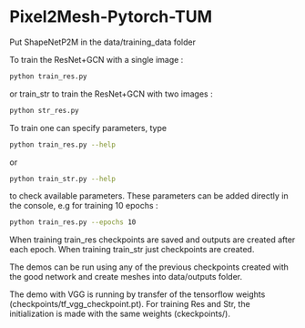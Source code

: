 # Pixel2Mesh-Pytorch-TUM


Put ShapeNetP2M in the data/training_data folder

To train the ResNet+GCN with a single image :
```bash
python train_res.py 
```
or train_str to train the ResNet+GCN with two images :
```bash
python str_res.py 
```
To train one can specify parameters, type
```bash
python train_res.py --help
```
or
```bash
python train_str.py --help
```
to check available parameters.
These parameters can be added directly in the console, e.g for training 10 epochs :
```bash
python train_res.py --epochs 10
```
When training train_res checkpoints are saved and outputs are created after each epoch.
When training train_str just checkpoints are created.

The demos can be run using any of the previous checkpoints created with the good network and create meshes
into data/outputs folder.

The demo with VGG is running by transfer of the tensorflow weights (checkpoints/tf_vgg_checkpoint.pt).
For training Res and Str, the initialization is made with the same weights (ckeckpoints/).

